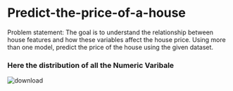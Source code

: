 # Predict-the-price-of-a-house
Problem statement: The goal is to understand the relationship between house features and how these variables affect the house price. Using more than one model, predict the price of the house using the given dataset. 

### Here the distribution of all the Numeric Varibale

![download](https://user-images.githubusercontent.com/100993371/204781159-c9fb9140-4c33-4485-a662-fff5eae035cc.png)

